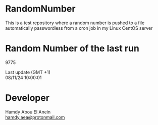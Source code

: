 # RandomNumber    
This is a test repository where a random number is pushed to a file automatically passwordless from a cron job in my Linux CentOS server    
# Random Number of the last run   
9775
      
Last update (GMT +1)    
08/11/24 10:00:01
# Developer    
Hamdy Abou El Anein   
hamdy.aea@protonmail.com
